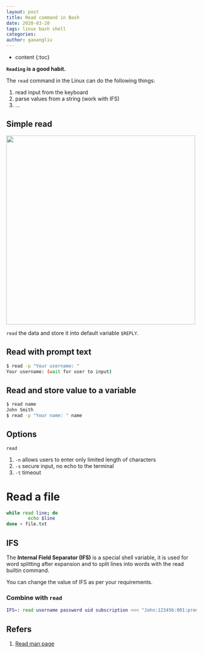 ```yaml
---
layout: post
title: Read command in Bash
date: 2020-03-20
tags: linux bash shell
categories: 
author: gaoangliu
---
```

* content
{:toc}


**`Reading` is a good habit.**




The `read` command in the Linux can do the following things:
1. read input from the keyboard 
2. parse values from a string (work with IFS)
3. ...

## Simple read 

<img class='enter' src="{{site.baseurl}}/images/2020/simple.read.png" width="500">

`read` the data and store it into default variable `$REPLY`.

## Read with prompt text 
```bash
$ read -p "Your username: "
Your username: (wait for user to input) 
```

## Read and store value to a variable
```bash 
$ read name
John Smith
$ read -p "Your name: " name
```

## Options 
`read `
1. `-n` allows users to enter only limited length of characters
2. `-s` secure input, no echo to the terminal 
3. `-t` timeout


# Read a file
```bash
while read line; do 
        echo $line 
done < file.txt
```

## IFS
The **Internal Field Separator (IFS)** is a special shell variable, it is used for word splitting after expansion and to split lines into words with the read builtin command.

You can change the value of IFS as per your requirements.

### Combine with `read`
```bash
IFS=: read username password uid subscription <<< "John:123456:001:premium"
``` 



## Refers
1. [Read man page](http://linuxcommand.org/lc3_man_pages/readh.html)












